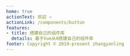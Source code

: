 ```yaml
---
home: true
actionText: 欢迎 →
actionLink: /components/button
features:
- title: 搭建自己的组件库
  details: 基于Vue从0搭建自己的组件库
footer: Copyright © 2019-present zhangyanling
---
```

